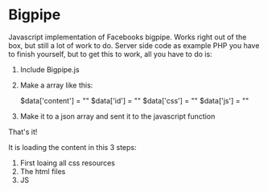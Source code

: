 Bigpipe
=======

Javascript implementation of Facebooks bigpipe. Works right out of the box, but still a lot of work to do.
Server side code as example PHP you have to finish yourself, but to get this to work, all you have to do is:

1. Include Bigpipe.js
2. Make a array like this:

  	$data['content'] = ""
		$data['id'] = ""
		$data['css'] = ""
		$data['js'] = ""
    
3. Make it to a json array and sent it to the javascript function
 
 
 That's it!
 
 It is loading the content in this 3 steps:
 
 1. First loaing all css resources
 2. The html files
 3. JS 
		

